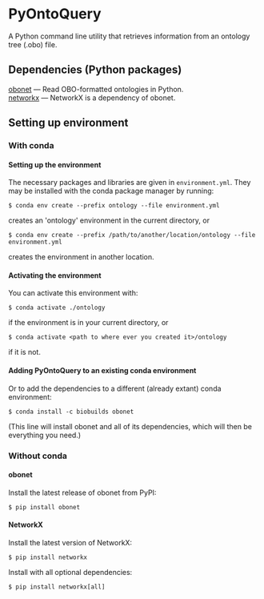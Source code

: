 # PyOntoQuery
A Python command line utility that retrieves information from an ontology tree (.obo) file.

## Dependencies (Python packages)
[obonet](https://github.com/dhimmel/obonet)  —  Read OBO-formatted ontologies in Python.  
[networkx](https://networkx.github.io/)  —  NetworkX is a dependency of obonet.

## Setting up environment

### With conda

#### Setting up the environment
The necessary packages and libraries are given in `environment.yml`. They may be installed with the conda package manager by running:

`$ conda env create --prefix ontology --file environment.yml`

creates an 'ontology' environment in the current directory, or

`$ conda env create --prefix /path/to/another/location/ontology --file environment.yml`

creates the environment in another location.

#### Activating the environment
You can activate this environment with:

`$ conda activate ./ontology`

if the environment is in your current directory, or

`$ conda activate <path to where ever you created it>/ontology`

if it is not.


#### Adding PyOntoQuery to an existing conda environment
Or to add the dependencies to a different (already extant) conda environment:

`$ conda install -c biobuilds obonet`

(This line will install obonet and all of its dependencies, which will then be everything you need.)

### Without conda

#### obonet
Install the latest release of obonet from PyPI:

`$ pip install obonet`

#### NetworkX
Install the latest version of NetworkX:

`$ pip install networkx`

Install with all optional dependencies:

`$ pip install networkx[all]`

